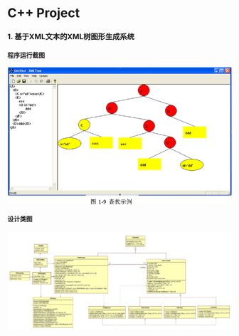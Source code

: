 C++ Project
============


### 1. 基于XML文本的XML树图形生成系统 
#### 程序运行截图
![](Screenshots/1.jpg?raw=true)

#### 设计类图
![](Screenshots/02.jpg?raw=true)